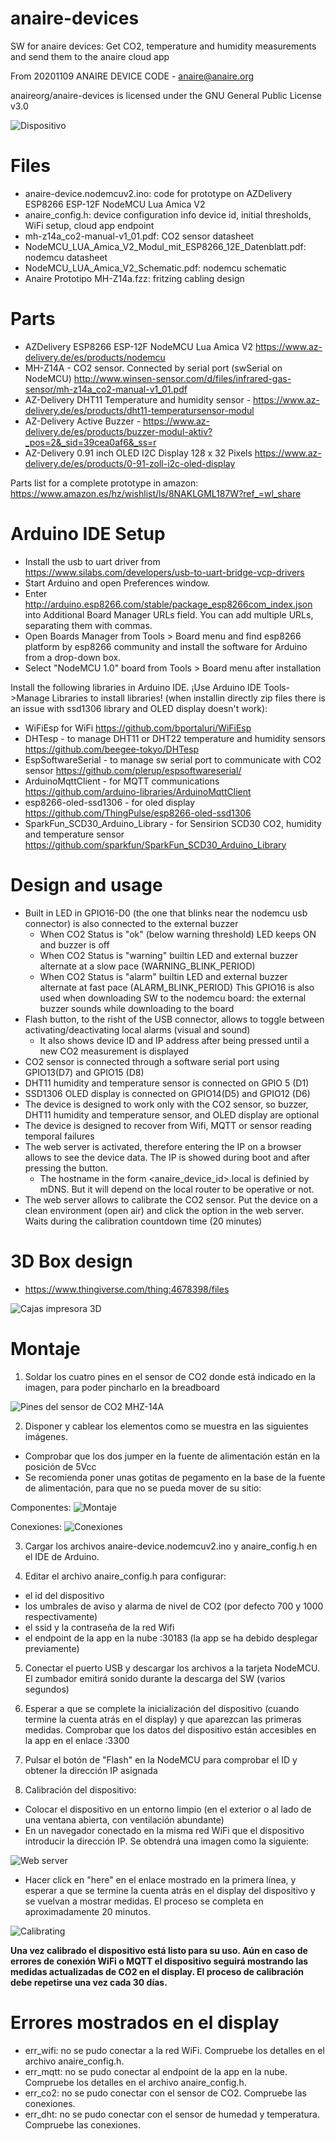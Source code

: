 # anaire-devices

SW for anaire devices: Get CO2, temperature and humidity measurements and send them to the anaire cloud app

From 20201109 ANAIRE DEVICE CODE - anaire@anaire.org

anaireorg/anaire-devices is licensed under the GNU General Public License v3.0

![Dispositivo](https://github.com/anaireorg/anaire-devices/blob/main/Dispositvo_ANAIRE_display.png)

# Files
- anaire-device.nodemcuv2.ino: code for prototype on AZDelivery ESP8266 ESP-12F NodeMCU Lua Amica V2
- anaire_config.h: device configuration info
  device id, initial thresholds, WiFi setup, cloud app endpoint
- mh-z14a_co2-manual-v1_01.pdf: CO2 sensor datasheet
- NodeMCU_LUA_Amica_V2_Modul_mit_ESP8266_12E_Datenblatt.pdf: nodemcu datasheet
- NodeMCU_LUA_Amica_V2_Schematic.pdf: nodemcu schematic
- Anaire Prototipo MH-Z14a.fzz: fritzing cabling design

# Parts
- AZDelivery ESP8266 ESP-12F NodeMCU Lua Amica V2 https://www.az-delivery.de/es/products/nodemcu
- MH-Z14A - CO2 sensor. Connected by serial port (swSerial on NodeMCU) http://www.winsen-sensor.com/d/files/infrared-gas-sensor/mh-z14a_co2-manual-v1_01.pdf 
- AZ-Delivery DHT11 Temperature and humidity sensor - https://www.az-delivery.de/es/products/dht11-temperatursensor-modul
- AZ-Delivery Active Buzzer - https://www.az-delivery.de/es/products/buzzer-modul-aktiv?_pos=2&_sid=39cea0af6&_ss=r
- AZ-Delivery 0.91 inch OLED I2C Display 128 x 32 Pixels  https://www.az-delivery.de/es/products/0-91-zoll-i2c-oled-display

Parts list for a complete prototype in amazon: https://www.amazon.es/hz/wishlist/ls/8NAKLGML187W?ref_=wl_share

# Arduino IDE Setup
 - Install the usb to uart driver from https://www.silabs.com/developers/usb-to-uart-bridge-vcp-drivers
 - Start Arduino and open Preferences window.
 - Enter http://arduino.esp8266.com/stable/package_esp8266com_index.json into Additional Board Manager URLs field. You can add multiple URLs, separating them with commas.
 - Open Boards Manager from Tools > Board menu and find esp8266 platform by esp8266 community and install the software for Arduino from a drop-down box.
 - Select "NodeMCU 1.0" board from Tools > Board menu after installation

Install the following libraries in Arduino IDE. ¡Use Arduino IDE Tools->Manage Libraries to install libraries! (when installin directly zip files there is an issue with ssd1306 library and OLED display doesn't work):
- WiFiEsp for WiFi https://github.com/bportaluri/WiFiEsp
- DHTesp - to manage DHT11 or DHT22 temperature and humidity sensors https://github.com/beegee-tokyo/DHTesp
- EspSoftwareSerial - to manage sw serial port to communicate with CO2 sensor https://github.com/plerup/espsoftwareserial/
- ArduinoMqttClient - for MQTT communications https://github.com/arduino-libraries/ArduinoMqttClient
- esp8266-oled-ssd1306 - for oled display https://github.com/ThingPulse/esp8266-oled-ssd1306
- SparkFun_SCD30_Arduino_Library - for Sensirion SCD30 CO2, humidity and temperature sensor https://github.com/sparkfun/SparkFun_SCD30_Arduino_Library

# Design and usage
- Built in LED in GPIO16-D0 (the one that blinks near the nodemcu usb connector) is also connected to the external buzzer
  - When CO2 Status is "ok" (below warning threshold) LED keeps ON and buzzer is off
  - When CO2 Status is "warning" builtin LED and external buzzer alternate at a slow pace (WARNING_BLINK_PERIOD)
  - When CO2 Status is "alarm" builtin LED and external buzzer alternate at fast pace (ALARM_BLINK_PERIOD)
  This GPIO16 is also used when downloading SW to the nodemcu board: the external buzzer sounds while downloading to the board
- Flash button, to the risht of the USB connector, allows to toggle between activating/deactivating local alarms (visual and sound)
  - It also shows device ID and IP address after being pressed until a new CO2 measurement is displayed
- CO2 sensor is connected through a software serial port using GPIO13(D7) and GPIO15 (D8)
- DHT11 humidity and temperature sensor is connected on GPIO 5 (D1)
- SSD1306 OLED display is connected on GPIO14(D5) and GPIO12 (D6)
- The device is designed to work only with the CO2 sensor, so buzzer, DHT11 humidity and temperature sensor, and OLED display are optional
- The device is designed to recover from Wifi, MQTT or sensor reading temporal failures
- The web server is activated, therefore entering the IP on a browser allows to see the device data. The IP is showed during boot and after pressing the button.
  - The hostname in the form <anaire_device_id>.local is definied by mDNS. But it will depend on the local router to be operative or not.
- The web server allows to calibrate the CO2 sensor. Put the device on a clean environment (open air) and click the option in the web server. Waits during the calibration countdown time (20 minutes)

# 3D Box design
 - https://www.thingiverse.com/thing:4678398/files
 
 ![Cajas impresora 3D](https://github.com/anaireorg/anaire-devices/blob/main/WhatsApp%20Image%202020-12-07%20at%2011.47.58.jpeg)
 
# Montaje

1. Soldar los cuatro pines en el sensor de CO2 donde está indicado en la imagen, para poder pincharlo en la breadboard

![Pines del sensor de CO2 MHZ-14A](https://github.com/anaireorg/anaire-devices/blob/main/Pines_CO2_ANAIRE.png)

2. Disponer y cablear los elementos como se muestra en las siguientes imágenes. 
- Comprobar que los dos jumper en la fuente de alimentación están en la posición de 5Vcc
- Se recomienda poner unas gotitas de pegamento en la base de la fuente de alimentación, para que no se pueda mover de su sitio:

Componentes:
![Montaje](https://github.com/anaireorg/anaire-devices/blob/main/medida_photo_2020-12-07_22-28-34.png)

Conexiones:
![Conexiones](https://github.com/anaireorg/anaire-devices/blob/main/Connections_NodeMCU_LUA_Amica_V2_Schematic.png)

3. Cargar los archivos anaire-device.nodemcuv2.ino y anaire_config.h en el IDE de Arduino.

4. Editar el archivo anaire_config.h para configurar:
  - el id del dispositivo 
  - los umbrales de aviso y alarma de nivel de CO2 (por defecto 700 y 1000 respectivamente)
  - el ssid y la contraseña de la red Wifi
  - el endpoint de la app en la nube <nombrededominio>:30183 (la app se ha debido desplegar previamente)
  
5. Conectar el puerto USB y descargar los archivos a la tarjeta NodeMCU. El zumbador emitirá sonido durante la descarga del SW (varios segundos)

6. Esperar a que se complete la inicialización del dispositivo (cuando termine la cuenta atrás en el display) y que aparezcan las primeras medidas. Comprobar que los datos del dispositivo están accesibles en la app en el enlace <nombrededominio>:3300

7. Pulsar el botón de "Flash" en la NodeMCU para comprobar el ID y obtener la dirección IP asignada

8. Calibración del dispositivo:
  - Colocar el dispositivo en un entorno limpio (en el exterior o al lado de una ventana abierta, con ventilación abundante)
  - En un navegador conectado en la misma red WiFi que el dispositivo introducir la dirección IP. Se obtendrá una imagen como la siguiente:
  
  ![Web server](https://github.com/anaireorg/anaire-devices/blob/main/Captura_calibration.PNG)
  
  - Hacer click en "here" en el enlace mostrado en la primera línea, y esperar a que se termine la cuenta atrás en el display del dispositivo y se vuelvan a mostrar medidas. El proceso se completa en aproximadamente 20 minutos.

![Calibrating](https://github.com/anaireorg/anaire-devices/blob/main/calibrating_photo_2020-12-07_22-01-00.jpg)

**Una vez calibrado el dispositivo está listo para su uso. Aún en caso de errores de conexión WiFi o MQTT el dispositivo seguirá mostrando las medidas actualizadas de CO2 en el display. El proceso de calibración debe repetirse una vez cada 30 días.**

# Errores mostrados en el display
  - err_wifi: no se pudo conectar a la red WiFi. Compruebe los detalles en el archivo anaire_config.h.
  - err_mqtt: no se pudo conectar al endpoint de la app en la nube. Compruebe los detalles en el archivo anaire_config.h.
  - err_co2: no se pudo conectar con el sensor de CO2. Compruebe las conexiones.
  - err_dht: no se pudo conectar con el sensor de humedad y temperatura. Compruebe las conexiones.


